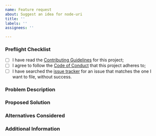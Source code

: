 ```yaml
---
name: Feature request
about: Suggest an idea for node-uri
title: ''
labels: ''
assignees: ''

---
```


### Preflight Checklist
<!-- Please ensure you've completed the following steps by replacing [ ] with [x] -->

* [ ] I have read the [Contributing Guidelines](#../CONTRIBUTING.md) for this project;
* [ ] I agree to follow the [Code of Conduct](#../CODE_OF_CONDUCT.md) that this project adheres to;
* [ ] I have searched the [issue tracker](https://github.com/adrienv1520/node-uri/issues) for an issue that matches the one I want to file, without success.

### Problem Description
<!-- Is your feature request related to a problem? Please add a clear and concise description of what the problem is. -->

### Proposed Solution
<!-- Describe the solution you'd like in a clear and concise manner. -->

### Alternatives Considered
<!-- A clear and concise description of any alternative solutions or features you've considered. -->

### Additional Information
<!-- Add any other context about the problem here. -->
